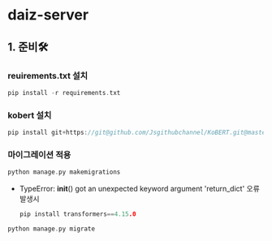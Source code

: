 # daiz-server

## 1. 준비🛠
### reuirements.txt 설치
``` C
pip install -r requirements.txt
```
### kobert 설치
``` C
pip install git+https://git@github.com/Jsgithubchannel/KoBERT.git@master
```
### 마이그레이션 적용 
``` C
python manage.py makemigrations
```
- TypeError: __init__() got an unexpected keyword argument 'return_dict' 오류 발생시
  ``` C
  pip install transformers==4.15.0
  ```
``` C
python manage.py migrate
```
